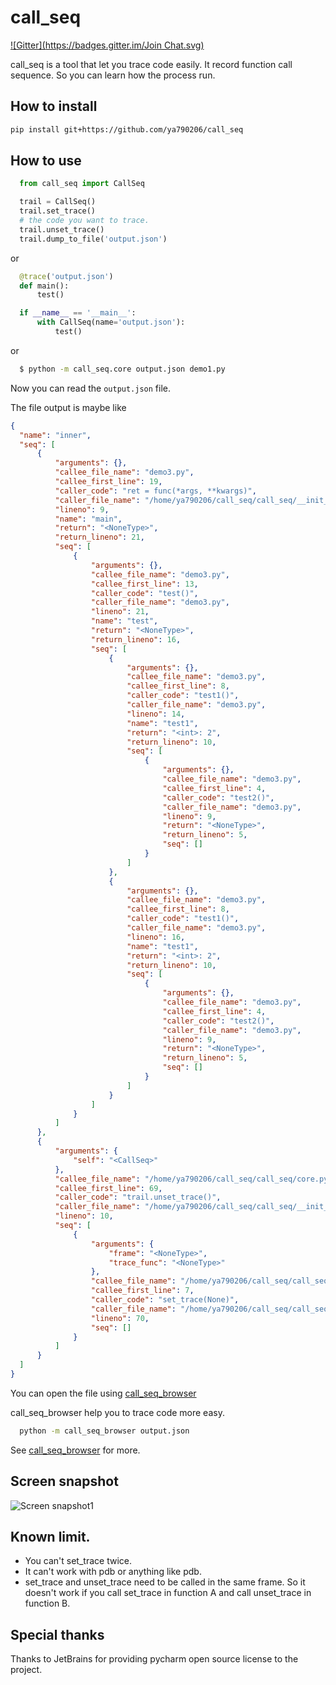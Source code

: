 call_seq
===========
[![Gitter](https://badges.gitter.im/Join Chat.svg)](https://gitter.im/ya790206/call_seq?utm_source=badge&utm_medium=badge&utm_campaign=pr-badge&utm_content=badge)

  call_seq is a tool that let you trace code easily. It record function call sequence.
   So you can learn how the process run.


How to install
----------------

```sh
pip install git+https://github.com/ya790206/call_seq
```


How to use
-------------

  ```python
    from call_seq import CallSeq

    trail = CallSeq()
    trail.set_trace()
    # the code you want to trace.
    trail.unset_trace()
    trail.dump_to_file('output.json')
  ```

  or

  ```python
    @trace('output.json')
    def main():
        test()

  ```



  ```python
    if __name__ == '__main__':
        with CallSeq(name='output.json'):
            test()
  ```

  or

  ```sh
    $ python -m call_seq.core output.json demo1.py
  ```

  Now you can read the `output.json` file.

  The file output is maybe like

  ``` json
{
    "name": "inner",
    "seq": [
        {
            "arguments": {},
            "callee_file_name": "demo3.py",
            "callee_first_line": 19,
            "caller_code": "ret = func(*args, **kwargs)",
            "caller_file_name": "/home/ya790206/call_seq/call_seq/__init__.py",
            "lineno": 9,
            "name": "main",
            "return": "<NoneType>",
            "return_lineno": 21,
            "seq": [
                {
                    "arguments": {},
                    "callee_file_name": "demo3.py",
                    "callee_first_line": 13,
                    "caller_code": "test()",
                    "caller_file_name": "demo3.py",
                    "lineno": 21,
                    "name": "test",
                    "return": "<NoneType>",
                    "return_lineno": 16,
                    "seq": [
                        {
                            "arguments": {},
                            "callee_file_name": "demo3.py",
                            "callee_first_line": 8,
                            "caller_code": "test1()",
                            "caller_file_name": "demo3.py",
                            "lineno": 14,
                            "name": "test1",
                            "return": "<int>: 2",
                            "return_lineno": 10,
                            "seq": [
                                {
                                    "arguments": {},
                                    "callee_file_name": "demo3.py",
                                    "callee_first_line": 4,
                                    "caller_code": "test2()",
                                    "caller_file_name": "demo3.py",
                                    "lineno": 9,
                                    "return": "<NoneType>",
                                    "return_lineno": 5,
                                    "seq": []
                                }
                            ]
                        },
                        {
                            "arguments": {},
                            "callee_file_name": "demo3.py",
                            "callee_first_line": 8,
                            "caller_code": "test1()",
                            "caller_file_name": "demo3.py",
                            "lineno": 16,
                            "name": "test1",
                            "return": "<int>: 2",
                            "return_lineno": 10,
                            "seq": [
                                {
                                    "arguments": {},
                                    "callee_file_name": "demo3.py",
                                    "callee_first_line": 4,
                                    "caller_code": "test2()",
                                    "caller_file_name": "demo3.py",
                                    "lineno": 9,
                                    "return": "<NoneType>",
                                    "return_lineno": 5,
                                    "seq": []
                                }
                            ]
                        }
                    ]
                }
            ]
        },
        {
            "arguments": {
                "self": "<CallSeq>"
            },
            "callee_file_name": "/home/ya790206/call_seq/call_seq/core.py",
            "callee_first_line": 69,
            "caller_code": "trail.unset_trace()",
            "caller_file_name": "/home/ya790206/call_seq/call_seq/__init__.py",
            "lineno": 10,
            "seq": [
                {
                    "arguments": {
                        "frame": "<NoneType>",
                        "trace_func": "<NoneType>"
                    },
                    "callee_file_name": "/home/ya790206/call_seq/call_seq/utils.py",
                    "callee_first_line": 7,
                    "caller_code": "set_trace(None)",
                    "caller_file_name": "/home/ya790206/call_seq/call_seq/core.py",
                    "lineno": 70,
                    "seq": []
                }
            ]
        }
    ]
}
  ```

  You can open the file using [call_seq_browser](https://github.com/ya790206/call_seq_browser)

  call_seq_browser help you to trace code more easy.

  ``` sh
    python -m call_seq_browser output.json
  ```
  
  
  See [call_seq_browser](https://github.com/ya790206/call_seq_browser) for more.

Screen snapshot
-----------------

![Screen snapshot1](https://raw.githubusercontent.com/ya790206/call_seq/master/snapshot/explain.png "Screen snapshot1")


Known limit.
-----------------

  * You can't set_trace twice.
  * It can't work with pdb or anything like pdb.
  * set_trace and unset_trace need to be called in the same frame. So it doesn't work if you call set_trace
     in function A and call unset_trace in function B.



Special thanks
----------------------

Thanks to JetBrains for providing pycharm open source license to the project.
